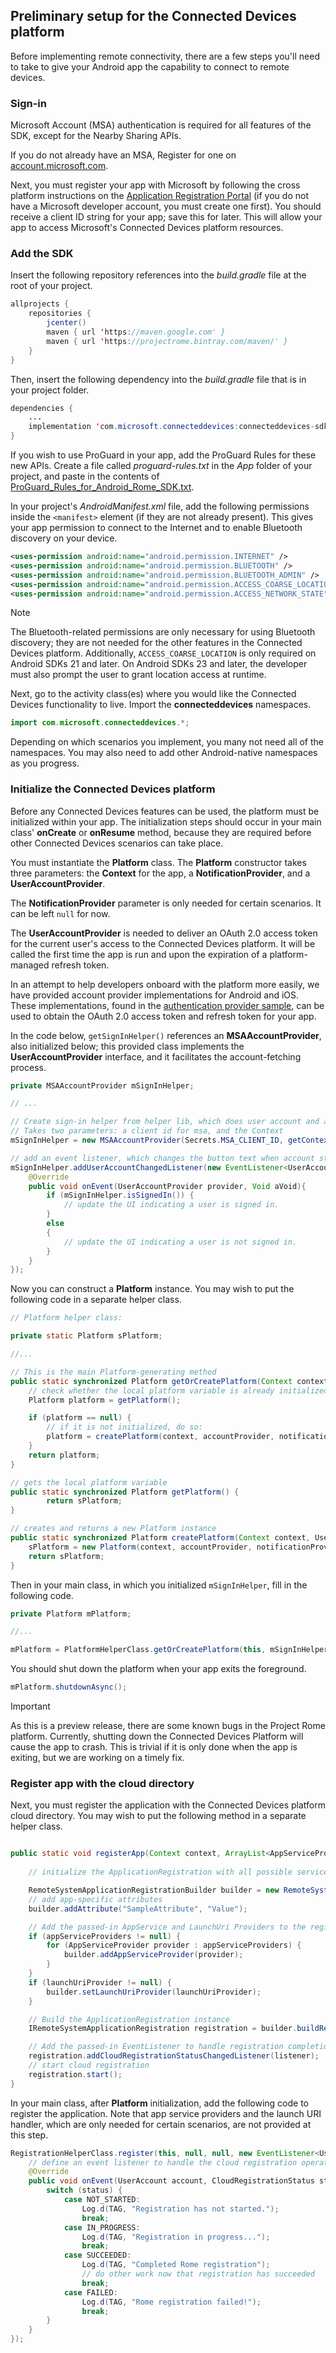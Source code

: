
## Preliminary setup for the Connected Devices platform

Before implementing remote connectivity, there are a few steps you'll need to take to give your Android app the capability to connect to remote devices.

### Sign-in

Microsoft Account (MSA) authentication is required for all features of the SDK, except for the Nearby Sharing APIs. 

If you do not already have an MSA, Register for one on [account.microsoft.com](https://account.microsoft.com/account).

Next, you must register your app with Microsoft by following the cross platform instructions on the [Application Registration Portal](https://apps.dev.microsoft.com/) (if you do not have a Microsoft developer account, you must create one first). You should receive a client ID string for your app; save this for later. This will allow your app to access Microsoft's Connected Devices platform resources. 

### Add the SDK

Insert the following repository references into the *build.gradle* file at the root of your project.

```Java
allprojects {
    repositories {
        jcenter()
        maven { url 'https://maven.google.com' }
        maven { url 'https://projectrome.bintray.com/maven/' }
    }
}
```
Then, insert the following dependency into the _build.gradle_ file that is in your project folder.

```Java
dependencies { 
    ...
    implementation 'com.microsoft.connecteddevices:connecteddevices-sdk:0.11.0'
}
```

If you wish to use ProGuard in your app, add the ProGuard Rules for these new APIs. Create a file called *proguard-rules.txt* in the *App* folder of your project, and paste in the contents of [ProGuard_Rules_for_Android_Rome_SDK.txt](https://github.com/Microsoft/project-rome/blob/master/Android/ProGuard_Rules_for_Android_Rome_SDK.txt).

In your project's *AndroidManifest.xml* file, add the following permissions inside the `<manifest>` element (if they are not already present). This gives your app permission to connect to the Internet and to enable Bluetooth discovery on your device.

```xml
<uses-permission android:name="android.permission.INTERNET" />
<uses-permission android:name="android.permission.BLUETOOTH" />
<uses-permission android:name="android.permission.BLUETOOTH_ADMIN" />
<uses-permission android:name="android.permission.ACCESS_COARSE_LOCATION" />
<uses-permission android:name="android.permission.ACCESS_NETWORK_STATE" />
```

> [!NOTE]
> The Bluetooth-related permissions are only necessary for using Bluetooth discovery; they are not needed for the other features in the Connected Devices platform. Additionally, `ACCESS_COARSE_LOCATION` is only required on Android SDKs 21 and later. On Android SDKs 23 and later, the developer must also prompt the user to grant location access at runtime.

Next, go to the activity class(es) where you would like the Connected Devices functionality to live. Import the **connecteddevices** namespaces.

```java
import com.microsoft.connecteddevices.*;
```

Depending on which scenarios you implement, you many not need all of the namespaces. You may also need to add other Android-native namespaces as you progress.

### Initialize the Connected Devices platform

Before any Connected Devices features can be used, the platform must be initialized within your app. The initialization steps should occur in your main class' **onCreate** or **onResume** method, because they are required before other Connected Devices scenarios can take place. 

You must instantiate the **Platform** class. The **Platform** constructor takes three parameters: the **Context** for the app, a **NotificationProvider**, and a **UserAccountProvider**.

The **NotificationProvider** parameter is only needed for certain scenarios. It can be left `null` for now.

The **UserAccountProvider** is needed to deliver an OAuth 2.0 access token for the current user's access to the Connected Devices platform. It will be called the first time the app is run and upon the expiration of a platform-managed refresh token. 

In an attempt to help developers onboard with the platform more easily, we have provided account provider implementations for Android and iOS. These implementations, found in the [authentication provider sample](https://github.com/Microsoft/project-rome/tree/master/Android/samples/account-provider-sample), can be used to obtain the OAuth 2.0 access token and refresh token for your app.

In the code below, `getSignInHelper()` references an **MSAAccountProvider**, also initialized below; this provided class implements the **UserAccountProvider** interface, and it facilitates the account-fetching process.

```Java
private MSAAccountProvider mSignInHelper;

// ...

// Create sign-in helper from helper lib, which does user account and access token management for us
// Takes two parameters: a client id for msa, and the Context
mSignInHelper = new MSAAccountProvider(Secrets.MSA_CLIENT_ID, getContext());

// add an event listener, which changes the button text when account state changes
mSignInHelper.addUserAccountChangedListener(new EventListener<UserAccountProvider, Void>() {
    @Override
    public void onEvent(UserAccountProvider provider, Void aVoid){
        if (mSignInHelper.isSignedIn()) {
            // update the UI indicating a user is signed in.
        }
        else
        {
            // update the UI indicating a user is not signed in.
        }
    }
});
```

Now you can construct a **Platform** instance. You may wish to put the following code in a separate helper class. 

```Java
// Platform helper class:

private static Platform sPlatform;

//...

// This is the main Platform-generating method
public static synchronized Platform getOrCreatePlatform(Context context, UserAccountProvider accountProvider, NotificationProvider notificationProvider) {
    // check whether the local platform variable is already initialized.
    Platform platform = getPlatform();

    if (platform == null) {
        // if it is not initialized, do so:
        platform = createPlatform(context, accountProvider, notificationProvider);
    }
    return platform;
}

// gets the local platform variable
public static synchronized Platform getPlatform() {
        return sPlatform;
}

// creates and returns a new Platform instance
public static synchronized Platform createPlatform(Context context, UserAccountProvider accountProvider, NotificationProvider notificationProvider) {
    sPlatform = new Platform(context, accountProvider, notificationProvider);
    return sPlatform;
}

```
Then in your main class, in which you initialized `mSignInHelper`, fill in the following code.

```Java
private Platform mPlatform;

//...

mPlatform = PlatformHelperClass.getOrCreatePlatform(this, mSignInHelper, null);
```

You should shut down the platform when your app exits the foreground.

```Java
mPlatform.shutdownAsync();
```

> [!IMPORTANT] 
> As this is a preview release, there are some known bugs in the Project Rome platform. Currently, shutting down the Connected Devices Platform will cause the app to crash. This is trivial if it is only done when the app is exiting, but we are working on a timely fix. 

### Register app with the cloud directory

Next, you must register the application with the Connected Devices platform cloud directory. You may wish to put the following method in a separate helper class.

```Java

public static void registerApp(Context context, ArrayList<AppServiceProvider> appServiceProviders, LaunchUriProvider launchUriProvider, EventListener<UserAccount, CloudRegistrationStatus> listener) {
    
    // initialize the ApplicationRegistration with all possible services

    RemoteSystemApplicationRegistrationBuilder builder = new RemoteSystemApplicationRegistrationBuilder();
    // add app-specific attributes 
    builder.addAttribute("SampleAttribute", "Value");

    // Add the passed-in AppService and LaunchUri Providers to the registration builder
    if (appServiceProviders != null) {
        for (AppServiceProvider provider : appServiceProviders) {
            builder.addAppServiceProvider(provider);
        }
    }
    if (launchUriProvider != null) {
        builder.setLaunchUriProvider(launchUriProvider);
    }

    // Build the ApplicationRegistration instance
    IRemoteSystemApplicationRegistration registration = builder.buildRegistration();

    // Add the passed-in EventListener to handle registration completion
    registration.addCloudRegistrationStatusChangedListener(listener);
    // start cloud registration
    registration.start();
}
```

In your main class, after **Platform** initialization, add the following code to register the application. Note that app service providers and the launch URI handler, which are only needed for certain scenarios, are not provided at this step.

```Java
RegistrationHelperClass.register(this, null, null, new EventListener<UserAccount, CloudRegistrationStatus>() {
    // define an event listener to handle the cloud registration operation:
    @Override
    public void onEvent(UserAccount account, CloudRegistrationStatus status) {
        switch (status) {
            case NOT_STARTED:
                Log.d(TAG, "Registration has not started.");
                break;
            case IN_PROGRESS:
                Log.d(TAG, "Registration in progress...");
                break;
            case SUCCEEDED:
                Log.d(TAG, "Completed Rome registration");
                // do other work now that registration has succeeded
                break;
            case FAILED:
                Log.d(TAG, "Rome registration failed!");
                break;
        }
    }
});
```